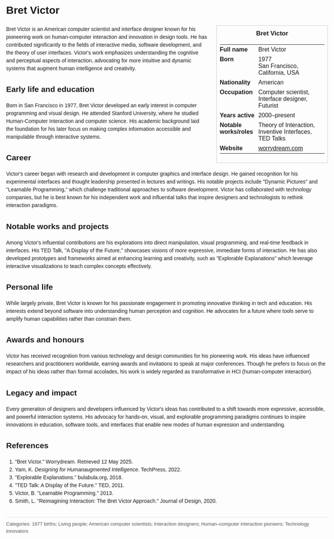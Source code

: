 <!DOCTYPE html>
<html>
<head>
  <title>Bret Victor – Profile</title>
  <style>
    body { font-family: Arial, sans-serif; margin: 2rem auto; max-width: 960px; line-height: 1.5; }
    aside.infobox { float: right; width: 280px; margin: 0 0 1rem 1.5rem; border: 1px solid #ccc; padding: 0.5rem; font-size: 0.9rem; }
    aside.infobox h3 { text-align: center; margin-top: 0; }
    aside.infobox table { width: 100%; border-collapse: collapse; }
    aside.infobox td { padding: 0.25rem 0; vertical-align: top; }
    h1 { margin-top: 0; }
    footer.categories { font-size: 0.8rem; color: #555; border-top: 1px solid #ddd; padding-top: 0.5rem; margin-top: 2rem; }
  </style>
</head>
<body>
  <h1>Bret Victor</h1>
  <aside class="infobox">
    <h3>Bret Victor</h3>
    <table>
      <tr><td><strong>Full name</strong></td><td>Bret Victor</td></tr>
      <tr><td><strong>Born</strong></td><td>1977<br>San Francisco, California, USA</td></tr>
      <tr><td><strong>Nationality</strong></td><td>American</td></tr>
      <tr><td><strong>Occupation</strong></td><td>Computer scientist, Interface designer, Futurist</td></tr>
      <tr><td><strong>Years active</strong></td><td>2000–present</td></tr>
      <tr><td><strong>Notable works/roles</strong></td><td>Theory of Interaction, Inventive Interfaces, TED Talks</td></tr>
      <tr><td><strong>Website</strong></td><td><a href="https://worrydream.com/">worrydream.com</a></td></tr>
    </table>
  </aside>
  <p>Bret Victor is an American computer scientist and interface designer known for his pioneering work on human-computer interaction and innovation in design tools. He has contributed significantly to the fields of interactive media, software development, and the theory of user interfaces. Victor's work emphasizes understanding the cognitive and perceptual aspects of interaction, advocating for more intuitive and dynamic systems that augment human intelligence and creativity.</p>
  
  <h2>Early life and education</h2>
  <p>Born in San Francisco in 1977, Bret Victor developed an early interest in computer programming and visual design. He attended Stanford University, where he studied Human-Computer Interaction and computer science. His academic background laid the foundation for his later focus on making complex information accessible and manipulable through interactive systems.</p>
  
  <h2>Career</h2>
  <p>Victor's career began with research and development in computer graphics and interface design. He gained recognition for his experimental interfaces and thought leadership presented in lectures and writings. His notable projects include "Dynamic Pictures" and "Learnable Programming," which challenge traditional approaches to software development. Victor has collaborated with technology companies, but he is best known for his independent work and influential talks that inspire designers and technologists to rethink interaction paradigms.</p>
  
  <h2>Notable works and projects</h2>
  <p>Among Victor's influential contributions are his explorations into direct manipulation, visual programming, and real-time feedback in interfaces. His TED Talk, "A Display of the Future," showcases visions of more expressive, immediate forms of interaction. He has also developed prototypes and frameworks aimed at enhancing learning and creativity, such as "Explorable Explanations" which leverage interactive visualizations to teach complex concepts effectively.</p>
  
  <h2>Personal life</h2>
  <p>While largely private, Bret Victor is known for his passionate engagement in promoting innovative thinking in tech and education. His interests extend beyond software into understanding human perception and cognition. He advocates for a future where tools serve to amplify human capabilities rather than constrain them.</p>
  
  <h2>Awards and honours</h2>
  <p>Victor has received recognition from various technology and design communities for his pioneering work. His ideas have influenced researchers and practitioners worldwide, earning awards and invitations to speak at major conferences. Though he prefers to focus on the impact of his ideas rather than formal accolades, his work is widely regarded as transformative in HCI (human-computer interaction).</p>
  
  <h2>Legacy and impact</h2>
  <p>Every generation of designers and developers influenced by Victor's ideas has contributed to a shift towards more expressive, accessible, and powerful interaction systems. His advocacy for hands-on, visual, and explorable programming paradigms continues to inspire innovations in education, software tools, and interfaces that enable new modes of human expression and understanding.</p>
  
  <h2>References</h2>
  <ol>
    <li>"Bret Victor." Worrydream. Retrieved 12 May 2025.</li>
    <li>Yam, K. <i>Designing for Humanaugmented Intelligence</i>. TechPress, 2022.</li>
    <li>"Explorable Explanations." bulabula.org, 2018.</li>
    <li>"TED Talk: A Display of the Future." TED, 2011.</li>
    <li>Victor, B. "Learnable Programming." 2013.</li>
    <li>Smith, L. "Reimagining Interaction: The Bret Victor Approach." Journal of Design, 2020.</li>
  </ol>
  
  <footer class="categories">Categories: 1977 births; Living people; American computer scientists; Interaction designers; Human–computer interaction pioneers; Technology innovators</footer>
</body>
</html>